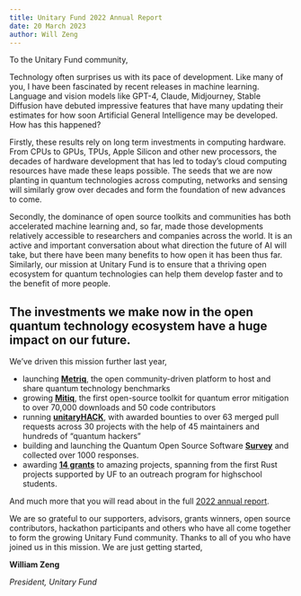 ```yaml
---
title: Unitary Fund 2022 Annual Report
date: 20 March 2023
author: Will Zeng
---
```


To the Unitary Fund community,

Technology often surprises us with its pace of development. Like many of you, I have been fascinated by recent releases in machine learning. Language and vision models like GPT-4, Claude, Midjourney, Stable Diffusion have debuted impressive features that have many updating their estimates for how soon Artificial General Intelligence may be developed. How has this happened?

Firstly, these results rely on long term investments in computing hardware. From CPUs to GPUs, TPUs, Apple Silicon and other new processors, the decades of hardware development that has led to today’s cloud computing resources have made these leaps possible. The seeds that we are now planting in quantum technologies across computing, networks and sensing will similarly grow over decades and form the foundation of new advances to come.

Secondly, the dominance of open source toolkits and communities has both accelerated machine learning and, so far, made those developments relatively accessible to researchers and companies across the world. It is an active and important conversation about what direction the future of AI will take, but there have been many benefits to how open it has been thus far. Similarly, our mission at Unitary Fund is to ensure that a thriving open ecosystem for quantum technologies can help them develop faster and to the benefit of more people.


## The investments we make now in the open quantum technology ecosystem have a huge impact on our future.

We’ve driven this mission further last year,

- launching **[Metriq](https://metriq.info/)**, the open community-driven platform to host and share quantum technology benchmarks
- growing **[Mitiq](https://github.com/unitaryfund/mitiq)**, the first open-source toolkit for quantum error mitigation to over 70,000 downloads and 50 code contributors
- running **[unitaryHACK](https://unitaryhack.dev/)**, with awarded bounties to over 63 merged pull requests across 30 projects with the help of 45 maintainers and hundreds of “quantum hackers”
- building and launching the Quantum Open Source Software **[Survey](https://unitary.fund/posts/2022_survey_results.html)** and collected over 1000 responses.
- awarding **[14 grants](https://unitary.fund/grants.html)** to amazing projects, spanning from the first Rust projects supported by UF to an outreach program for highschool students.


<p class="leading-block"> And much more that you will read about in the full <a href="../../assets/Unitary_Fund_2022_Report.pdf" target="_blank">2022 annual report</a>.</p>

We are so grateful to our supporters, advisors, grants winners, open source contributors, hackathon participants and others who have all come together to form the growing Unitary Fund community. Thanks to all of you who have joined us in this mission.
We are just getting started,


**William Zeng**

_President, Unitary Fund_
